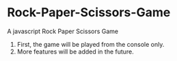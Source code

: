 # Rock-Paper-Scissors-Game
A javascript Rock Paper Scissors Game

1. First, the game will be played from the console only.
2. More features will be added in the future.
